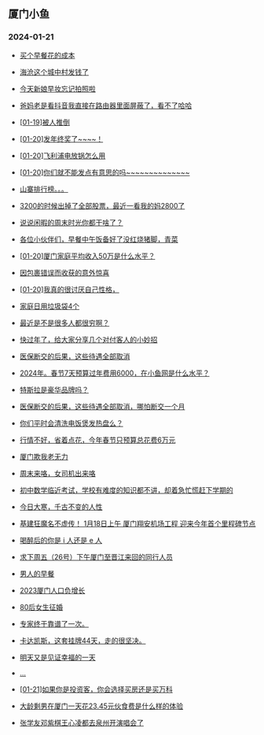 ## 厦门小鱼 
### 2024-01-21

+ [买个早餐花的成本](http://bbs.xmfish.com/read-htm-tid-18137989.html)

+ [海沧这个城中村发钱了](http://bbs.xmfish.com/read-htm-tid-18137975.html)

+ [今天新娘早妆忘记拍照啦](http://bbs.xmfish.com/read-htm-tid-18138025.html)

+ [爸妈老是看抖音我直接在路由器里面屏蔽了，看不了哈哈](http://bbs.xmfish.com/read-htm-tid-18138115.html)

+ [[01-19]被人推倒](http://bbs.xmfish.com/read-htm-tid-18137974.html)

+ [[01-20]发年终奖了~~~~！](http://bbs.xmfish.com/read-htm-tid-18138087.html)

+ [[01-20]飞利浦电放锅怎么用](http://bbs.xmfish.com/read-htm-tid-18138061.html)

+ [[01-20]你们就不能发点有意思的吗~~~~~~~~~~~~~~](http://bbs.xmfish.com/read-htm-tid-18138095.html)

+ [山寨排行榜。。。](http://bbs.xmfish.com/read-htm-tid-18138083.html)

+ [3200的时候出掉了全部股票，最近一看我的妈2800了](http://bbs.xmfish.com/read-htm-tid-18138067.html)

+ [说说闲暇的周末时光你都干啥了？](http://bbs.xmfish.com/read-htm-tid-18138119.html)

+ [各位小伙伴们，早餐中午饭备好了没红烧猪脚，青菜](http://bbs.xmfish.com/read-htm-tid-18137993.html)

+ [[01-20]厦门家庭平均收入50万是什么水平？](http://bbs.xmfish.com/read-htm-tid-18138141.html)

+ [因包裹错误而收获的意外惊喜](http://bbs.xmfish.com/read-htm-tid-18138149.html)

+ [[01-20]我真的很讨厌自己性格，](http://bbs.xmfish.com/read-htm-tid-18138179.html)

+ [家庭日用垃圾袋4个](http://bbs.xmfish.com/read-htm-tid-18138003.html)

+ [最近是不是很多人都很穷啊？](http://bbs.xmfish.com/read-htm-tid-18138276.html)

+ [快过年了，给大家分享几个对付客人的小妙招](http://bbs.xmfish.com/read-htm-tid-18138253.html)

+ [医保断交的后果，这些待遇全部取消](http://bbs.xmfish.com/read-htm-tid-18138320.html)

+ [2024年。春节7天预算过年费用6000，在小鱼网是什么水平？](http://bbs.xmfish.com/read-htm-tid-18138344.html)

+ [特斯拉是豪华品牌吗？](http://bbs.xmfish.com/read-htm-tid-18138257.html)

+ [医保断交的后果，这些待遇全部取消，哪怕断交一个月](http://bbs.xmfish.com/read-htm-tid-18138320.html)

+ [你们平时会清洗电饭煲发热盘么？](http://bbs.xmfish.com/read-htm-tid-18138175.html)

+ [行情不好，省着点花，今年春节只预算总花费6万元](http://bbs.xmfish.com/read-htm-tid-18138295.html)

+ [厦门欺我老无力](http://bbs.xmfish.com/read-htm-tid-18138203.html)

+ [周末来咯，女司机出来咯](http://bbs.xmfish.com/read-htm-tid-18138213.html)

+ [初中数学临近考试，学校有难度的知识都不讲，却着急忙慌赶下学期的](http://bbs.xmfish.com/read-htm-tid-18138227.html)

+ [今日大寒，千古不变的人性](http://bbs.xmfish.com/read-htm-tid-18138372.html)

+ [基建狂魔名不虚传！  1月18日上午  厦门翔安机场工程  迎来今年首个里程碑节点](http://bbs.xmfish.com/read-htm-tid-18138314.html)

+ [喝醉后的你是 i 人还是 e 人](http://bbs.xmfish.com/read-htm-tid-18138304.html)

+ [求下周五（26号）下午厦门至晋江来回的同行人员](http://bbs.xmfish.com/read-htm-tid-18138313.html)

+ [男人的早餐](http://bbs.xmfish.com/read-htm-tid-18138317.html)

+ [2023厦门人口负增长](http://bbs.xmfish.com/read-htm-tid-18138371.html)

+ [80后女生征婚](http://bbs.xmfish.com/read-htm-tid-18138308.html)

+ [专家终于靠谱了一次。](http://bbs.xmfish.com/read-htm-tid-18138418.html)

+ [卡达凯斯，这套挂牌44天，走的很坚决。](http://bbs.xmfish.com/read-htm-tid-18138577.html)

+ [明天又是见证幸福的一天](http://bbs.xmfish.com/read-htm-tid-18138370.html)

+ [...](http://bbs.xmfish.com/read-htm-tid-18138513.html)

+ [[01-21]如果你是投资客，你会选择买房还是买万科](http://bbs.xmfish.com/read-htm-tid-18138458.html)

+ [大龄剩男在厦门一天花23.45元伙食费是什么样的体验](http://bbs.xmfish.com/read-htm-tid-18138502.html)

+ [张学友邓紫棋王心凌都去泉州开演唱会了](http://bbs.xmfish.com/read-htm-tid-18138427.html)

